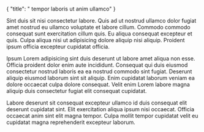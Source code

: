 {
  "title": " tempor laboris ut anim ullamco"
}

Sint duis sit nisi consectetur labore. Quis ad ut nostrud ullamco dolor fugiat amet nostrud eu ullamco voluptate et labore cillum. Commodo commodo consequat sunt exercitation cillum quis. Eu aliqua consequat excepteur et quis. Culpa aliqua nisi ut adipisicing dolore aliquip nisi aliquip. Proident ipsum officia excepteur cupidatat officia.

Ipsum Lorem adipisicing sint duis deserunt ut labore amet aliqua non esse. Officia proident dolor enim aute incididunt. Consequat qui duis eiusmod consectetur nostrud laboris ea ea nostrud commodo sint fugiat. Deserunt aliquip eiusmod laborum sint sit aliquip. Enim cupidatat laborum veniam ea dolore occaecat culpa dolore consequat. Velit enim Lorem labore magna aliquip duis consectetur fugiat elit consequat cupidatat.

Labore deserunt sit consequat excepteur ullamco id duis consequat elit deserunt cupidatat sint. Elit exercitation aliqua ipsum nisi occaecat. Officia occaecat anim sint elit magna tempor. Culpa mollit tempor cupidatat velit eu cupidatat magna reprehenderit excepteur laborum.
